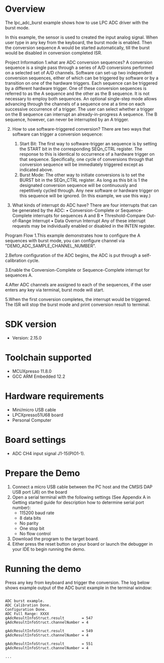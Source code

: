Overview
========

The lpc_adc_burst example shows how to use LPC ADC driver with the burst mode.

In this example, the sensor is used to created the input analog signal.
When user type in any key from the keyboard, the burst mode is enabled. Then the conversion 
sequence A would be started automatically, till the burst would be disabled in conversion completed ISR. 

Project Information
1.what are ADC conversion sequences?
  A conversion sequence is a single pass through a series of A/D conversions performed on a selected set of
  A/D channels. Software can set-up two independent conversion sequences, either of which can be triggered 
  by software or by a transition on one of the hardware triggers. Each sequence can be triggered by a different 
  hardware trigger. One of these conversion sequences is referred to as the A sequence and the other as the B
  sequence. It is not necessary to employ both sequences. An optional single-step mode allows advancing through
  the channels of a sequence one at a time on each successive occurrence of a trigger. The user can select whether
  a trigger on the B sequence can interrupt an already-in-progress A sequence. The B sequence, however, can never be
  interrupted by an A trigger.
  
2. How to use software-triggered conversion?
   There are two ways that software can trigger a conversion sequence:
      1. Start Bit: The first way to software-trigger an sequence is by setting the START bit in
         the corresponding SEQn_CTRL register. The response to this is identical to
         occurrence of a hardware trigger on that sequence. Specifically, one cycle of
         conversions through that conversion sequence will be immediately triggered except
         as indicated above. 
      2. Burst Mode: The other way to initiate conversions is to set the BURST bit in the
         SEQn_CTRL register. As long as this bit is 1 the designated conversion sequence will
         be continuously and repetitively cycled through. Any new software or hardware trigger
         on this sequence will be ignored. (In this example, we use this way.)
         
3. What kinds of interrupt do ADC have?
   There are four interrupts that can be generated by the ADC:
     • Conversion-Complete or Sequence-Complete interrupts for sequences A and B
     • Threshold-Compare Out-of-Range Interrupt
     • Data Overrun Interrupt
   Any of these interrupt requests may be individually enabled or disabled in the INTEN register.
  
Program Flow
1.This example demonstrates how to configure the A sequences with burst mode, you can configure channel via 
  "DEMO_ADC_SAMPLE_CHANNEL_NUMBER".
  
2.Before configuration of the ADC begins, the ADC is put through a self-calibration cycle.  

3.Enable the Conversion-Complete or Sequence-Complete interrupt for sequences A.
  
4.After ADC channels are assigned to each of the sequences, if the user enters any key via terminal, burst mode will start.  
  
5.When the first conversion completes, the interrupt would be triggered. The ISR will stop the burst mode and print conversion result 
  to terminal.

SDK version
===========
- Version: 2.15.0

Toolchain supported
===================
- MCUXpresso  11.8.0
- GCC ARM Embedded  12.2

Hardware requirements
=====================
- Mini/micro USB cable
- LPCXpresso51U68 board
- Personal Computer

Board settings
==============
- ADC CH4 input signal J1-15(PIO1-1).

Prepare the Demo
================
1.  Connect a micro USB cable between the PC host and the CMSIS DAP USB port (J6) on the board
2.  Open a serial terminal with the following settings (See Appendix A in Getting started guide for description how to determine serial port number):
    - 115200 baud rate
    - 8 data bits
    - No parity
    - One stop bit
    - No flow control
3.  Download the program to the target board.
4.  Either press the reset button on your board or launch the debugger in your IDE to begin running the demo.

Running the demo
================
Press any key from keyboard and trigger the conversion.
The log below shows example output of the ADC burst example in the terminal window:
~~~~~~~~~~~~~~~~~~~~~~~~~~~~~~~~~~~

ADC burst example.
ADC Calibration Done.
Configuration Done.
ADC Full Range: XXXX
gAdcResultInfoStruct.result        = 547
gAdcResultInfoStruct.channelNumber = 4

gAdcResultInfoStruct.result        = 549
gAdcResultInfoStruct.channelNumber = 4

gAdcResultInfoStruct.result        = 551
gAdcResultInfoStruct.channelNumber = 4

...

~~~~~~~~~~~~~~~~~~~~~~~~~~~~~~~~~~~
